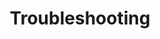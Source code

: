 ---
type: "module"
title: "Troubleshooting"
description: "Learn how to troubleshoot common issues in Kubernetes, including networking, storage, and application problems."
banner: "images/exoscale-icon.svg"
weight: 4
tags: [sks, kubernetes, troubleshooting]
categories: [exoscale,kubernetes]
level: "advanced"
---